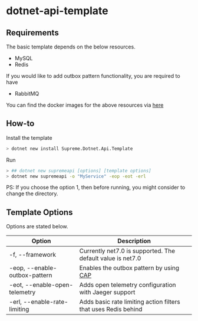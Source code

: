# dotnet-api-template

## Requirements
The basic template depends on the below resources.

* MySQL
* Redis

If you would like to add outbox pattern functionality, you are required to have 

* RabbitMQ

You can find the docker images for the above resources via [here](https://github.com/kapozade/dockerfiles)

## How-to

Install the template
```bash
> dotnet new install Supreme.Dotnet.Api.Template
```

Run
```bash
> ## dotnet new supremeapi [options] [template options]
> dotnet new supremeapi -o "MyService" -eop -eot -erl
```

PS: If you choose the option 1, then before running, you might consider to change the directory.

## Template Options
Options are stated below.

| Option | Description |
| ------ | ----------- |
| -f, --framework | Currently net7.0 is supported. The default value is net7.0 |
| -eop, --enable-outbox-pattern | Enables the outbox pattern by using [CAP](https://cap.dotnetcore.xyz/) |
| -eot, --enable-open-telemetry | Adds open telemetry configuration with Jaeger support |
| -erl, --enable-rate-limiting | Adds basic rate limiting action filters that uses Redis behind |
